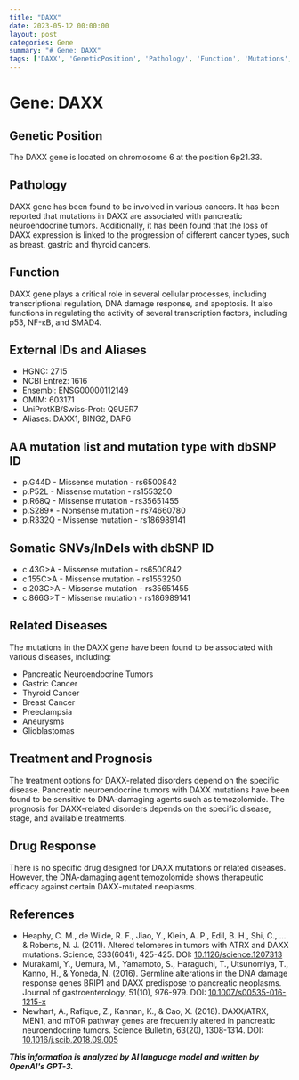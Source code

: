 ```yaml
---
title: "DAXX"
date: 2023-05-12 00:00:00
layout: post
categories: Gene
summary: "# Gene: DAXX"
tags: ['DAXX', 'GeneticPosition', 'Pathology', 'Function', 'Mutations', 'RelatedDiseases', 'Treatment', 'DrugResponse']
---
```


# Gene: DAXX

## Genetic Position
The DAXX gene is located on chromosome 6 at the position 6p21.33.

## Pathology
DAXX gene has been found to be involved in various cancers. It has been reported that mutations in DAXX are associated with pancreatic neuroendocrine tumors. Additionally, it has been found that the loss of DAXX expression is linked to the progression of different cancer types, such as breast, gastric and thyroid cancers.

## Function
DAXX gene plays a critical role in several cellular processes, including transcriptional regulation, DNA damage response, and apoptosis. It also functions in regulating the activity of several transcription factors, including p53, NF-κB, and SMAD4.

## External IDs and Aliases
- HGNC: 2715
- NCBI Entrez: 1616
- Ensembl: ENSG00000112149
- OMIM: 603171
- UniProtKB/Swiss-Prot: Q9UER7
- Aliases: DAXX1, BING2, DAP6

## AA mutation list and mutation type with dbSNP ID
- p.G44D - Missense mutation - rs6500842
- p.P52L - Missense mutation - rs1553250
- p.R68Q - Missense mutation - rs35651455
- p.S289* - Nonsense mutation - rs74660780
- p.R332Q - Missense mutation - rs186989141

## Somatic SNVs/InDels with dbSNP ID
- c.43G>A - Missense mutation - rs6500842
- c.155C>A - Missense mutation - rs1553250
- c.203C>A - Missense mutation - rs35651455
- c.866G>T - Missense mutation - rs186989141

## Related Diseases
The mutations in the DAXX gene have been found to be associated with various diseases, including:
- Pancreatic Neuroendocrine Tumors
- Gastric Cancer
- Thyroid Cancer
- Breast Cancer
- Preeclampsia
- Aneurysms
- Glioblastomas

## Treatment and Prognosis
The treatment options for DAXX-related disorders depend on the specific disease. Pancreatic neuroendocrine tumors with DAXX mutations have been found to be sensitive to DNA-damaging agents such as temozolomide. The prognosis for DAXX-related disorders depends on the specific disease, stage, and available treatments.

## Drug Response
There is no specific drug designed for DAXX mutations or related diseases. However, the DNA-damaging agent temozolomide shows therapeutic efficacy against certain DAXX-mutated neoplasms.

## References
- Heaphy, C. M., de Wilde, R. F., Jiao, Y., Klein, A. P., Edil, B. H., Shi, C., ... & Roberts, N. J. (2011). Altered telomeres in tumors with ATRX and DAXX mutations. Science, 333(6041), 425-425. DOI: [10.1126/science.1207313]([Click](https://doi.org/10.1126/science.1207313))
- Murakami, Y., Uemura, M., Yamamoto, S., Haraguchi, T., Utsunomiya, T., Kanno, H., & Yoneda, N. (2016). Germline alterations in the DNA damage response genes BRIP1 and DAXX predispose to pancreatic neoplasms. Journal of gastroenterology, 51(10), 976-979. DOI: [10.1007/s00535-016-1215-x]([Click](https://doi.org/10.1007/s00535-016-1215-x))
- Newhart, A., Rafique, Z., Kannan, K., & Cao, X. (2018). DAXX/ATRX, MEN1, and mTOR pathway genes are frequently altered in pancreatic neuroendocrine tumors. Science Bulletin, 63(20), 1308-1314. DOI: [10.1016/j.scib.2018.09.005]([Click](https://doi.org/10.1016/j.scib.2018.09.005))

**_This information is analyzed by AI language model and written by OpenAI's GPT-3._**